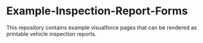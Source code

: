 # Example-Inspection-Report-Forms
This repository contains example visualforce pages that can be rendered as printable vehicle inspection reports.
